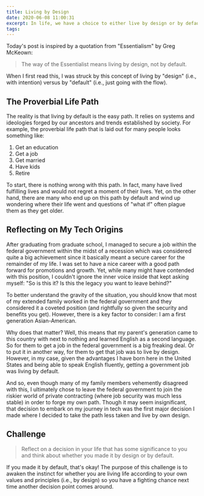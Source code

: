 ```yaml
---
title: Living by Design
date: 2020-06-08 11:00:31
excerpt: In life, we have a choice to either live by design or by default. This post reflects on a turning point in my career where I was faced with this very choice.
tags:
---
```


Today's post is inspired by a quotation from "Essentialism" by Greg McKeown:

> The way of the Essentialist means living by design, not by default.

When I first read this, I was struck by this concept of living by "design" (i.e., with intention) versus by "default" (i.e., just going with the flow).

## The Proverbial Life Path

The reality is that living by default is the easy path. It relies on systems and ideologies forged by our ancestors and trends established by society. For example, the proverbial life path that is laid out for many people looks something like:

1. Get an education
1. Get a job
1. Get married
1. Have kids
1. Retire

To start, there is nothing wrong with this path. In fact, many have lived fulfilling lives and would not regret a moment of their lives. Yet, on the other hand, there are many who end up on this path by default and wind up wondering where their life went and questions of "what if" often plague them as they get older.

## Reflecting on My Tech Origins

After graduating from graduate school, I managed to secure a job within the federal government within the midst of a recession which was considered quite a big achievement since it basically meant a secure career for the remainder of my life. I was set to have a nice career with a good path forward for promotions and growth. Yet, while many might have contended with this position, I couldn't ignore the inner voice inside that kept asking myself: "So is this it? Is this the legacy you want to leave behind?"

To better understand the gravity of the situation, you should know that most of my extended family worked in the federal government and they considered it a coveted position (and rightfully so given the security and benefits you get). However, there is a key factor to consider: I am a first generation Asian-American.

Why does that matter? Well, this means that my parent's generation came to this country with next to nothing and learned English as a second language. So for them to get a job in the federal government is a big freaking deal. Or to put it in another way, for them to get that job was to live by design. However, in my case, given the advantages I have born here in the United States and being able to speak English fluently, getting a government job was living by default.

And so, even though many of my family members vehemently disagreed with this, I ultimately chose to leave the federal government to join the riskier world of private contracting (where job security was much less stable) in order to forge my own path. Though it may seem insignificant, that decision to embark on my journey in tech was the first major decision I made where I decided to take the path less taken and live by own design.

## Challenge

> Reflect on a decision in your life that has some significance to you and think about whether you made it by design or by default.

If you made it by default, that's okay! The purpose of this challenge is to awaken the instinct for whether you are living life according to your own values and principles (i.e., by design) so you have a fighting chance next time another decision point comes around.

